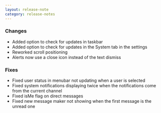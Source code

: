 ```yaml
---
layout: release-note
category: release-notes
---
```


### Changes

- Added option to check for updates in taskbar
- Added option to check for updates in the System tab in the settings
- Reworked scroll positioning
- Alerts now use a close icon instead of the text dismiss

### Fixes

- Fixed user status in menubar not updating when a user is selected
- Fixed system notifications displaying twice when the notifications come from the current channel
- Fixed isMe flag on direct messages
- Fixed new message maker not showing when the first message is the unread one
